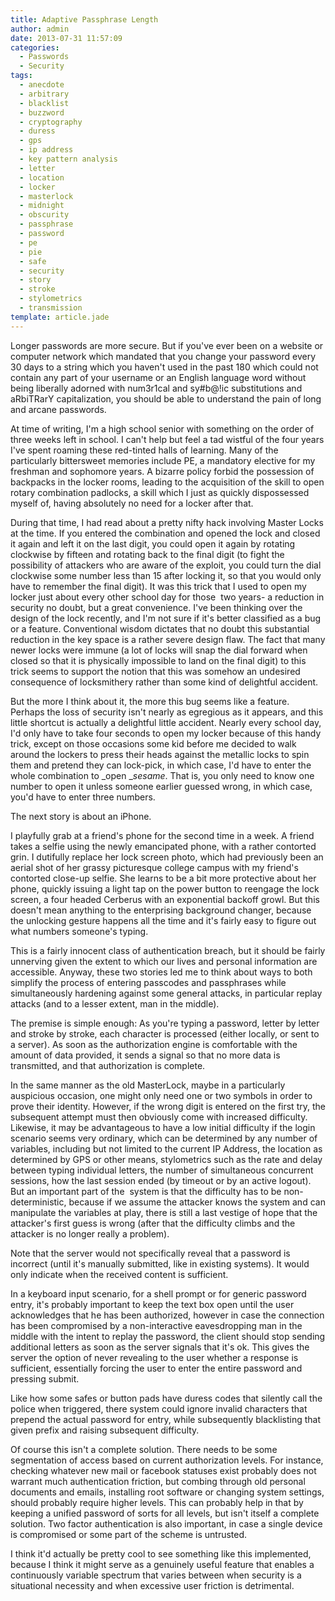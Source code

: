 ```yaml
---
title: Adaptive Passphrase Length
author: admin
date: 2013-07-31 11:57:09
categories:
  - Passwords
  - Security
tags: 
  - anecdote
  - arbitrary
  - blacklist
  - buzzword
  - cryptography
  - duress
  - gps
  - ip address
  - key pattern analysis
  - letter
  - location
  - locker
  - masterlock
  - midnight
  - obscurity
  - passphrase
  - password
  - pe
  - pie
  - safe
  - security
  - story
  - stroke
  - stylometrics
  - transmission
template: article.jade
---
```


Longer passwords are more secure. But if you've ever been on a website or computer network which mandated that you change your password every 30 days to a string which you haven't used in the past 180 which could not contain any part of your username or an English language word without being liberally adorned with num3r1cal and sy#b@!ic substitutions and aRbiTRarY capitalization, you should be able to understand the pain of long and arcane passwords.

At time of writing, I'm a high school senior with something on the order of three weeks left in school. I can't help but feel a tad wistful of the four years I've spent roaming these red-tinted halls of learning. Many of the particularly bittersweet memories include PE, a mandatory elective for my freshman and sophomore years. A bizarre policy forbid the possession of backpacks in the locker rooms, leading to the acquisition of the skill to open rotary combination padlocks, a skill which I just as quickly dispossessed myself of, having absolutely no need for a locker after that.

During that time, I had read about a pretty nifty hack involving Master Locks at the time. If you entered the combination and opened the lock and closed it again and left it on the last digit, you could open it again by rotating clockwise by fifteen and rotating back to the final digit (to fight the possibility of attackers who are aware of the exploit, you could turn the dial clockwise some number less than 15 after locking it, so that you would only have to remember the final digit). It was this trick that I used to open my locker just about every other school day for those  two years- a reduction in security no doubt, but a great convenience. I've been thinking over the design of the lock recently, and I'm not sure if it's better classified as a bug or a feature. Conventional wisdom dictates that no doubt this substantial reduction in the key space is a rather severe design flaw. The fact that many newer locks were immune (a lot of locks will snap the dial forward when closed so that it is physically impossible to land on the final digit) to this trick seems to support the notion that this was somehow an undesired consequence of locksmithery rather than some kind of delightful accident.

But the more I think about it, the more this bug seems like a feature. Perhaps the loss of security isn't nearly as egregious as it appears, and this little shortcut is actually a delightful little accident. Nearly every school day, I'd only have to take four seconds to open my locker because of this handy trick, except on those occasions some kid before me decided to walk around the lockers to press their heads against the metallic locks to spin them and pretend they can lock-pick, in which case, I'd have to enter the whole combination to _open __sesame_. That is, you only need to know one number to open it unless someone earlier guessed wrong, in which case, you'd have to enter three numbers.

The next story is about an iPhone.

I playfully grab at a friend's phone for the second time in a week. A friend takes a selfie using the newly emancipated phone, with a rather contorted grin. I dutifully replace her lock screen photo, which had previously been an aerial shot of her grassy picturesque college campus with my friend's contorted close-up selfie. She learns to be a bit more protective about her phone, quickly issuing a light tap on the power button to reengage the lock screen, a four headed Cerberus with an exponential backoff growl. But this doesn't mean anything to the enterprising background changer, because the unlocking gesture happens all the time and it's fairly easy to figure out what numbers someone's typing.

This is a fairly innocent class of authentication breach, but it should be fairly unnerving given the extent to which our lives and personal information are accessible. Anyway, these two stories led me to think about ways to both simplify the process of entering passcodes and passphrases while simultaneously hardening against some general attacks, in particular replay attacks (and to a lesser extent, man in the middle).

The premise is simple enough: As you're typing a password, letter by letter and stroke by stroke, each character is processed (either locally, or sent to a server). As soon as the authorization engine is comfortable with the amount of data provided, it sends a signal so that no more data is transmitted, and that authorization is complete.

In the same manner as the old MasterLock, maybe in a particularly auspicious occasion, one might only need one or two symbols in order to prove their identity. However, if the wrong digit is entered on the first try, the subsequent attempt must then obviously come with increased difficulty. Likewise, it may be advantageous to have a low initial difficulty if the login scenario seems very ordinary, which can be determined by any number of variables, including but not limited to the current IP Address, the location as determined by GPS or other means, stylometrics such as the rate and delay between typing individual letters, the number of simultaneous concurrent sessions, how the last session ended (by timeout or by an active logout). But an important part of the  system is that the difficulty has to be non-deterministic, because if we assume the attacker knows the system and can manipulate the variables at play, there is still a last vestige of hope that the attacker's first guess is wrong (after that the difficulty climbs and the attacker is no longer really a problem).

Note that the server would not specifically reveal that a password is incorrect (until it's manually submitted, like in existing systems). It would only indicate when the received content is sufficient.

In a keyboard input scenario, for a shell prompt or for generic password entry, it's probably important to keep the text box open until the user acknowledges that he has been authorized, however in case the connection has been compromised by a non-interactive eavesdropping man in the middle with the intent to replay the password, the client should stop sending additional letters as soon as the server signals that it's ok. This gives the server the option of never revealing to the user whether a response is sufficient, essentially forcing the user to enter the entire password and pressing submit.

Like how some safes or button pads have duress codes that silently call the police when triggered, there system could ignore invalid characters that prepend the actual password for entry, while subsequently blacklisting that given prefix and raising subsequent difficulty.

Of course this isn't a complete solution. There needs to be some segmentation of access based on current authorization levels. For instance, checking whatever new mail or facebook statuses exist probably does not warrant much authentication friction, but combing through old personal documents and emails, installing root software or changing system settings, should probably require higher levels. This can probably help in that by keeping a unified password of sorts for all levels, but isn't itself a complete solution. Two factor authentication is also important, in case a single device is compromised or some part of the scheme is untrusted.

I think it'd actually be pretty cool to see something like this implemented, because I think it might serve as a genuinely useful feature that enables a continuously variable spectrum that varies between when security is a situational necessity and when excessive user friction is detrimental.
